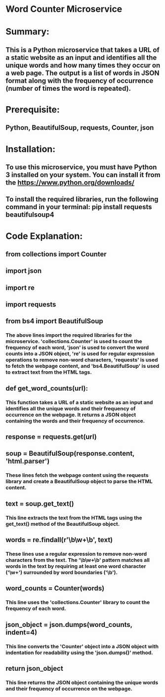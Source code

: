 # Word Counter Microservice

# Summary:
## This is a Python microservice that takes a URL of a static website as an input and identifies all the unique words and how many times they occur on a web      page.      The output is a list of words in JSON format along with the frequency of occurrence (number of times the word is repeated).

# Prerequisite:
## Python, BeautifulSoup, requests, Counter, json

# Installation:
## To use this microservice, you must have Python 3 installed on your system. You can install it from the https://www.python.org/downloads/

## To install the required libraries, run the following command in your terminal:  pip install requests beautifulsoup4


# Code Explanation:

##  from collections import Counter
##  import json
##  import re
##  import requests
##  from bs4 import BeautifulSoup

### The above lines import the required libraries for the microservice. 'collections.Counter' is used to count the frequency of each word, 'json' is used to convert the     word counts into a JSON object, 're' is used for regular expression operations to remove non-word characters, 'requests' is used to fetch the webpage content, and       'bs4.BeautifulSoup' is used to extract text from the HTML tags.

## def get_word_counts(url):

### This function takes a URL of a static website as an input and identifies all the unique words and their frequency of occurrence on the webpage. It returns a JSON         object containing the words and their frequency of occurrence.

##  response = requests.get(url)
##  soup = BeautifulSoup(response.content, 'html.parser')

### These lines fetch the webpage content using the requests library and create a BeautifulSoup object to parse the HTML content.

##   text = soup.get_text()

### This line extracts the text from the HTML tags using the get_text() method of the BeautifulSoup object.

##  words = re.findall(r'\b\w+\b', text)

### These lines use a regular expression to remove non-word characters from the text. The '\b\w+\b' pattern matches all words in the text by requiring at least one         word character ('\w+') surrounded by word boundaries ('\b').

## word_counts = Counter(words)

### This line uses the 'collections.Counter' library to count the frequency of each word.

##  json_object = json.dumps(word_counts, indent=4)

### This line converts the 'Counter' object into a JSON object with indentation for readability using the 'json.dumps()' method.

## return json_object

### This line returns the JSON object containing the unique words and their frequency of occurrence on the webpage.














